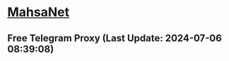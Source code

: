 
# [MahsaNet](https://t.me/mahsa_net)
## Free Telegram Proxy (Last Update: 2024-07-06 08:39:08)

    